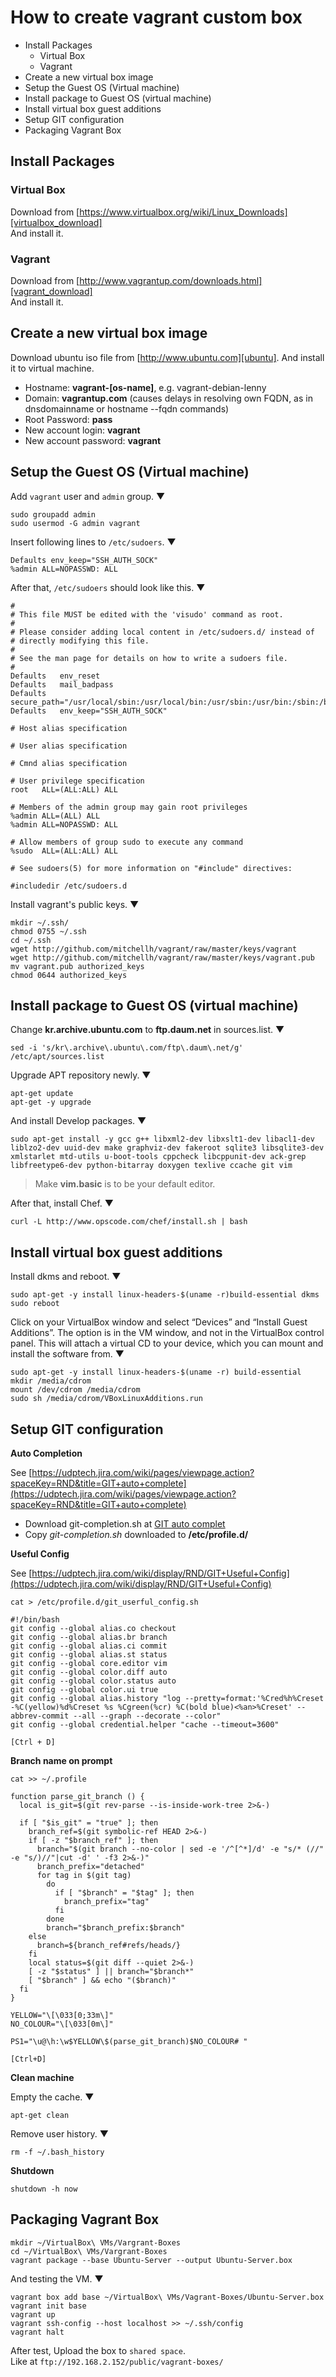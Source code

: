How to create vagrant custom box
================================

<!-- MarkdownTOC depth=3 -->

- Install Packages
    - Virtual Box
    - Vagrant
- Create a new virtual box image
- Setup the Guest OS (Virtual machine)
- Install package to Guest OS (virtual machine)
- Install virtual box guest additions
- Setup GIT configuration
- Packaging Vagrant Box

<!-- /MarkdownTOC -->

Install Packages
----------------

### Virtual Box

Download from [https://www.virtualbox.org/wiki/Linux_Downloads][virtualbox_download]  
And install it.

### Vagrant

Download from [http://www.vagrantup.com/downloads.html][vagrant_download]  
And install it.

Create a new virtual box image
-------------------------------

Download ubuntu iso file from [http://www.ubuntu.com][ubuntu].
And install it to virtual machine.

* Hostname: **vagrant-[os-name]**, e.g. vagrant-debian-lenny
* Domain: **vagrantup.com** (causes delays in resolving own FQDN, as in dnsdomainname or hostname --fqdn commands)
* Root Password: **pass**
* New account login: **vagrant**
* New account password: **vagrant**

Setup the Guest OS (Virtual machine)
-------------------------------------

Add `vagrant` user and `admin` group. ▼

    sudo groupadd admin
    sudo usermod -G admin vagrant

Insert following lines to `/etc/sudoers`. ▼

    Defaults env_keep="SSH_AUTH_SOCK"
    %admin ALL=NOPASSWD: ALL

After that, `/etc/sudoers` should look like this. ▼

```
#
# This file MUST be edited with the 'visudo' command as root.
#
# Please consider adding local content in /etc/sudoers.d/ instead of
# directly modifying this file.
#
# See the man page for details on how to write a sudoers file.
#
Defaults   env_reset
Defaults   mail_badpass
Defaults   secure_path="/usr/local/sbin:/usr/local/bin:/usr/sbin:/usr/bin:/sbin:/bin"
Defaults   env_keep="SSH_AUTH_SOCK"

# Host alias specification

# User alias specification

# Cmnd alias specification

# User privilege specification
root   ALL=(ALL:ALL) ALL

# Members of the admin group may gain root privileges
%admin ALL=(ALL) ALL
%admin ALL=NOPASSWD: ALL

# Allow members of group sudo to execute any command
%sudo  ALL=(ALL:ALL) ALL

# See sudoers(5) for more information on "#include" directives:

#includedir /etc/sudoers.d
```

Install vagrant's public keys. ▼

    mkdir ~/.ssh/
    chmod 0755 ~/.ssh
    cd ~/.ssh
    wget http://github.com/mitchellh/vagrant/raw/master/keys/vagrant
    wget http://github.com/mitchellh/vagrant/raw/master/keys/vagrant.pub
    mv vagrant.pub authorized_keys
    chmod 0644 authorized_keys


Install package to Guest OS (virtual machine)
----------------------------------------------

Change **kr.archive.ubuntu.com** to **ftp.daum.net** in sources.list. ▼

    sed -i 's/kr\.archive\.ubuntu\.com/ftp\.daum\.net/g' /etc/apt/sources.list

Upgrade APT repository newly. ▼

    apt-get update  
    apt-get -y upgrade  

And install Develop packages. ▼

    sudo apt-get install -y gcc g++ libxml2-dev libxslt1-dev libacl1-dev liblzo2-dev uuid-dev make graphviz-dev fakeroot sqlite3 libsqlite3-dev xmlstarlet mtd-utils u-boot-tools cppcheck libcppunit-dev ack-grep libfreetype6-dev python-bitarray doxygen texlive ccache git vim

> Make **vim.basic** is to be your default editor.

After that, install Chef. ▼

    curl -L http://www.opscode.com/chef/install.sh | bash

Install virtual box guest additions
-------------------------------------

Install dkms and reboot. ▼

    sudo apt-get -y install linux-headers-$(uname -r)build-essential dkms
    sudo reboot

Click on your VirtualBox window and select “Devices” and “Install Guest Additions”. The option is in the VM window, and not in the VirtualBox control panel. This will attach a virtual CD to your device, which you can mount and install the software from. ▼

    sudo apt-get -y install linux-headers-$(uname -r) build-essential
    mkdir /media/cdrom
    mount /dev/cdrom /media/cdrom
    sudo sh /media/cdrom/VBoxLinuxAdditions.run

Setup GIT configuration
------------------------

**Auto Completion**

See [https://udptech.jira.com/wiki/pages/viewpage.action?spaceKey=RND&title=GIT+auto+complete](https://udptech.jira.com/wiki/pages/viewpage.action?spaceKey=RND&title=GIT+auto+complete)

* Download git-completion.sh at [GIT auto complet](https://udptech.jira.com/wiki/pages/viewpage.action?spaceKey=RND&title=GIT+auto+complete)  
* Copy *git-completion.sh* downloaded to **/etc/profile.d/**

**Useful Config**

See [https://udptech.jira.com/wiki/display/RND/GIT+Useful+Config](https://udptech.jira.com/wiki/display/RND/GIT+Useful+Config)

    cat > /etc/profile.d/git_userful_config.sh

    #!/bin/bash
    git config --global alias.co checkout
    git config --global alias.br branch
    git config --global alias.ci commit
    git config --global alias.st status
    git config --global core.editor vim
    git config --global color.diff auto
    git config --global color.status auto
    git config --global color.ui true
    git config --global alias.history "log --pretty=format:'%Cred%h%Creset -%C(yellow)%d%Creset %s %Cgreen(%cr) %C(bold blue)<%an>%Creset' --abbrev-commit --all --graph --decorate --color"
    git config --global credential.helper "cache --timeout=3600"

`[Ctrl + D]`

**Branch name on prompt**

    cat >> ~/.profile

    function parse_git_branch () {
      local is_git=$(git rev-parse --is-inside-work-tree 2>&-)
      
      if [ "$is_git" = "true" ]; then
        branch_ref=$(git symbolic-ref HEAD 2>&-)
        if [ -z "$branch_ref" ]; then
          branch="$(git branch --no-color | sed -e '/^[^*]/d' -e "s/* (//" -e "s/)//"|cut -d' ' -f3 2>&-)"
          branch_prefix="detached"
          for tag in $(git tag)
            do
              if [ "$branch" = "$tag" ]; then
                branch_prefix="tag"
              fi
            done
            branch="$branch_prefix:$branch"
        else
          branch=${branch_ref#refs/heads/}
        fi
        local status=$(git diff --quiet 2>&-)
        [ -z "$status" ] || branch="$branch*"
        [ "$branch" ] && echo "($branch)"
      fi
    }
    
    YELLOW="\[\033[0;33m\]"
    NO_COLOUR="\[\033[0m\]"

    PS1="\u@\h:\w$YELLOW\$(parse_git_branch)$NO_COLOUR# "

`[Ctrl+D]`

**Clean machine**

Empty the cache.  ▼

    apt-get clean   

Remove user history. ▼

    rm -f ~/.bash_history  

**Shutdown**

    shutdown -h now

Packaging Vagrant Box
----------------------

    mkdir ~/VirtualBox\ VMs/Vargrant-Boxes
    cd ~/VirtualBox\ VMs/Vargrant-Boxes
    vagrant package --base Ubuntu-Server --output Ubuntu-Server.box

And testing the VM. ▼

    vagrant box add base ~/VirtualBox\ VMs/Vagrant-Boxes/Ubuntu-Server.box
    vagrant init base
    vagrant up
    vagrant ssh-config --host localhost >> ~/.ssh/config
    vagrant halt

After test, Upload the box to `shared space`.  
Like at `ftp://192.168.2.152/public/vagrant-boxes/`

[virtualbox]: http://www.virtualbox.org
[vagrant]: http://vagrantup.com
[ubuntu]: http://www.ubuntu.com
[virtualbox_download]: https://www.virtualbox.org/wiki/Linux_Downloads
[vagrant_download]: http://www.vagrantup.com/downloads.html